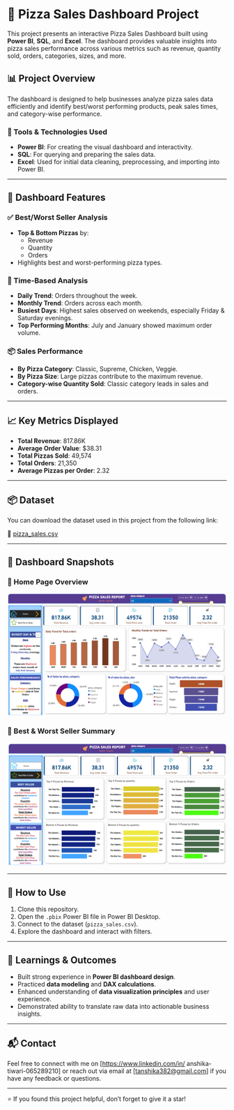 # 🍕 Pizza Sales Dashboard Project

This project presents an interactive Pizza Sales Dashboard built using **Power BI**, **SQL**, and **Excel**. The dashboard provides valuable insights into pizza sales performance across various metrics such as revenue, quantity sold, orders, categories, sizes, and more.

## 📊 Project Overview

The dashboard is designed to help businesses analyze pizza sales data efficiently and identify best/worst performing products, peak sales times, and category-wise performance.
### 🔧 Tools & Technologies Used
- **Power BI**: For creating the visual dashboard and interactivity.
- **SQL**: For querying and preparing the sales data.
- **Excel**: Used for initial data cleaning, preprocessing, and importing into Power BI.

---

## 📁 Dashboard Features

### ✅ Best/Worst Seller Analysis
- **Top & Bottom Pizzas** by:
  - Revenue
  - Quantity
  - Orders
- Highlights best and worst-performing pizza types.

### 📅 Time-Based Analysis
- **Daily Trend**: Orders throughout the week.
- **Monthly Trend**: Orders across each month.
- **Busiest Days**: Highest sales observed on weekends, especially Friday & Saturday evenings.
- **Top Performing Months**: July and January showed maximum order volume.

### 📦 Sales Performance
- **By Pizza Category**: Classic, Supreme, Chicken, Veggie.
- **By Pizza Size**: Large pizzas contribute to the maximum revenue.
- **Category-wise Quantity Sold**: Classic category leads in sales and orders.

---

## 📈 Key Metrics Displayed
- **Total Revenue**: 817.86K
- **Average Order Value**: $38.31
- **Total Pizzas Sold**: 49,574
- **Total Orders**: 21,350
- **Average Pizzas per Order**: 2.32

---

## 📦 Dataset

You can download the dataset used in this project from the following link:

📂 [pizza_sales.csv](./pizza_sales.csv)

---

## 📸 Dashboard Snapshots

### 🔹 Home Page Overview
![Home Page](./home%20page.png)

### 🔹 Best & Worst Seller Summary
![Best and Worst Seller](./best%20and%20wrost%20seller.png)

---

## 🚀 How to Use
1. Clone this repository.
2. Open the `.pbix` Power BI file in Power BI Desktop.
3. Connect to the dataset (`pizza_sales.csv`).
4. Explore the dashboard and interact with filters.

---

## 📌 Learnings & Outcomes
- Built strong experience in **Power BI dashboard design**.
- Practiced **data modeling** and **DAX calculations**.
- Enhanced understanding of **data visualization principles** and user experience.
- Demonstrated ability to translate raw data into actionable business insights.

---

## 📬 Contact
Feel free to connect with me on [https://www.linkedin.com/in/
 anshika-tiwari-065289210] or reach out via email at [tanshika382@gmail.com] if you have any feedback or questions.

---

⭐ If you found this project helpful, don’t forget to give it a star!
